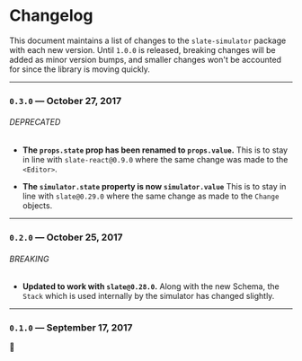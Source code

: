 
# Changelog

This document maintains a list of changes to the `slate-simulator` package with each new version. Until `1.0.0` is released, breaking changes will be added as minor version bumps, and smaller changes won't be accounted for since the library is moving quickly.


---


### `0.3.0` — October 27, 2017

###### DEPRECATED

- **The `props.state` prop has been renamed to `props.value`.** This is to stay in line with `slate-react@0.9.0` where the same change was made to the `<Editor>`.

- **The `simulator.state` property is now `simulator.value`** This is to stay in line with `slate@0.29.0` where the same change as made to the `Change` objects.


---


### `0.2.0` — October 25, 2017

###### BREAKING

- **Updated to work with `slate@0.28.0`.** Along with the new Schema, the `Stack` which is used internally by the simulator has changed slightly.


---


### `0.1.0` — September 17, 2017

:tada:

